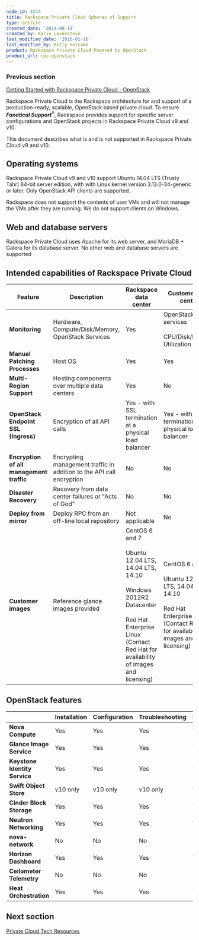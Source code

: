 ```yaml
---
node_id: 4244
title: Rackspace Private Cloud Spheres of Support
type: article
created_date: '2014-09-19'
created_by: Karin Levenstein
last_modified_date: '2016-01-16'
last_modified_by: Kelly Holcomb
product: Rackspace Private Cloud Powered by OpenStack
product_url: rpc-openstack
---
```


### Previous section
[Getting Started with Rackspace Private Cloud - OpenStack](/how-to/rackspace-private-cloud-openstack)

Rackspace Private Cloud is the Rackspace architecture for and support of a production-ready, scalable, OpenStack based private cloud. To ensure ***Fanatical Support***<sup>&reg;</sup>, Rackspace provides support for specific server configurations and OpenStack projects in Rackspace Private Cloud v9 and v10.

This document describes what is and is not supported in Rackspace Private Cloud v9 and v10.

## Operating systems

Rackspace Private Cloud v9 and v10 support Ubuntu 14.04 LTS (Trusty Tahr) 64-bit server edition, with with Linux kernel version 3.13.0-34-generic or later. Only OpenStack API clients are supported.

Rackspace does not support the contents of user VMs and will not manage the VMs after they are running. We do not support clients on Windows.

## Web and database servers

Rackspace Private Cloud uses Apache for its web server, and MariaDB + Galera for its database server. No other web and database servers are supported

## Intended capabilities of Rackspace Private Cloud

Feature	| Description	| Rackspace data center	| Customer data center
--- | --- | --- | ---
**Monitoring** | Hardware, Compute/Disk/Memory, OpenStack Services | Yes | OpenStack services </br></br> CPU/Disk/Memory Utilization only
**Manual Patching Processes** |	Host OS |	Yes |	Yes
**Multi-Region Support** | Hosting components over multiple data centers	| Yes |	No
**OpenStack Endpoint SSL (Ingress)** |	Encryption of all API calls	| Yes - with SSL termination at a physical load balancer |	Yes - with SSL termination at a physical load balancer
**Encryption of all management traffic** | Encrypting management traffic in addition to the API call encryption |	No	| No
**Disaster Recovery** |	Recovery from data center failures or "Acts of God"	| No | No
**Deploy from mirror** | Deploy RPC from an off-line local repository | Not applicable |	No
**Customer images** | 	Reference glance images provided	| CentOS 6 and 7 </br></br> Ubuntu 12.04 LTS, 14.04 LTS, 14.10 </br></br> Windows 2012R2 Datacenter </br></br>  Red Hat Enterprise Linux (Contact Red Hat for availability of images and licensing) | CentOS 6 and 7 </br></br> Ubuntu 12.04 LTS, 14.04 LTS, 14.10 </br></br> Red Hat Enterprise Linux (Contact Red Hat for availability of images and licensing)

## OpenStack features

| | Installation |	Configuration	| Troubleshooting	| Monitoring | Patching |
| --- | --- | --- | --- | --- | --- |
| **Nova Compute** |	Yes |	Yes |	Yes	| Yes |	Yes |
| **Glance Image Service** |	Yes |	Yes |	Yes |	Yes |	Yes |
| **Keystone Identity Service** |	Yes |	Yes |	Yes |	Yes |	Yes |
| **Swift Object Store** |	v10 only |	v10 only |	v10 only |	v10 only |	v10 only |
| **Cinder Block Storage** | 	Yes |	Yes |	Yes |	Yes |	Yes |
| **Neutron Networking** |	Yes |	Yes |	Yes |	Yes |	Yes |
| **nova-network** |	No |	No |	No |	No |	No |
| **Horizon Dashboard** |	Yes |	Yes |	Yes |	Yes |	Yes |
| **Ceilometer Telemetry** |	No |	No |	No |	No |	No |
| **Heat Orchestration** |	Yes |	Yes |	Yes |	Yes |	Yes |


## Next section

[Private Cloud Tech
Resources](/how-to/private-cloud-tech-resources)
